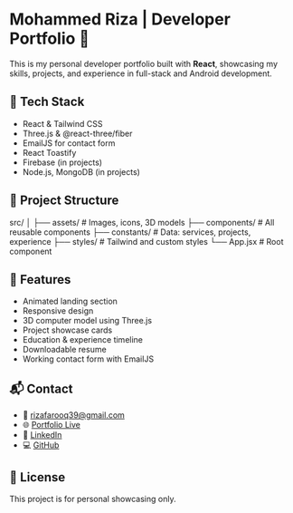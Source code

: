 # Mohammed Riza | Developer Portfolio 🚀

This is my personal developer portfolio built with **React**, showcasing my skills, projects, and experience in full-stack and Android development.

## 📌 Tech Stack

- React & Tailwind CSS
- Three.js & @react-three/fiber
- EmailJS for contact form
- React Toastify
- Firebase (in projects)
- Node.js, MongoDB (in projects)

## 📁 Project Structure

src/
│
├── assets/ # Images, icons, 3D models
├── components/ # All reusable components
├── constants/ # Data: services, projects, experience
├── styles/ # Tailwind and custom styles
└── App.jsx # Root component


## 🚀 Features

- Animated landing section
- Responsive design
- 3D computer model using Three.js
- Project showcase cards
- Education & experience timeline
- Downloadable resume
- Working contact form with EmailJS

## 📬 Contact

- 📧 rizafarooq39@gmail.com
- 🌐 [Portfolio Live](https://riza-portfolio.netlify.app)
- 🔗 [LinkedIn](https://www.linkedin.com/in/riza0603)
- 💻 [GitHub](https://github.com/Riza0603)

## 📄 License

This project is for personal showcasing only.

